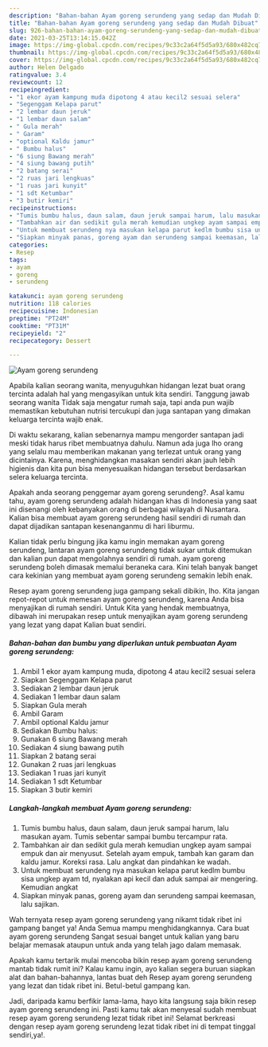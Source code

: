 ```yaml
---
description: "Bahan-bahan Ayam goreng serundeng yang sedap dan Mudah Dibuat"
title: "Bahan-bahan Ayam goreng serundeng yang sedap dan Mudah Dibuat"
slug: 926-bahan-bahan-ayam-goreng-serundeng-yang-sedap-dan-mudah-dibuat
date: 2021-03-25T13:14:15.042Z
image: https://img-global.cpcdn.com/recipes/9c33c2a64f5d5a93/680x482cq70/ayam-goreng-serundeng-foto-resep-utama.jpg
thumbnail: https://img-global.cpcdn.com/recipes/9c33c2a64f5d5a93/680x482cq70/ayam-goreng-serundeng-foto-resep-utama.jpg
cover: https://img-global.cpcdn.com/recipes/9c33c2a64f5d5a93/680x482cq70/ayam-goreng-serundeng-foto-resep-utama.jpg
author: Helen Delgado
ratingvalue: 3.4
reviewcount: 12
recipeingredient:
- "1 ekor ayam kampung muda dipotong 4 atau kecil2 sesuai selera"
- "Segenggam Kelapa parut"
- "2 lembar daun jeruk"
- "1 lembar daun salam"
- " Gula merah"
- " Garam"
- "optional Kaldu jamur"
- " Bumbu halus"
- "6 siung Bawang merah"
- "4 siung bawang putih"
- "2 batang serai"
- "2 ruas jari lengkuas"
- "1 ruas jari kunyit"
- "1 sdt Ketumbar"
- "3 butir kemiri"
recipeinstructions:
- "Tumis bumbu halus, daun salam, daun jeruk sampai harum, lalu masukan ayam. Tumis sebentar sampai bumbu tercampur rata."
- "Tambahkan air dan sedikit gula merah kemudian ungkep ayam sampai empuk dan air menyusut. Setelah ayam empuk, tambah kan garam dan kaldu jamur. Koreksi rasa. Lalu angkat dan pindahkan ke wadah."
- "Untuk membuat serundeng nya masukan kelapa parut kedlm bumbu sisa ungkep ayam td, nyalakan api kecil dan aduk sampai air mengering. Kemudian angkat"
- "Siapkan minyak panas, goreng ayam dan serundeng sampai keemasan, lalu sajikan."
categories:
- Resep
tags:
- ayam
- goreng
- serundeng

katakunci: ayam goreng serundeng 
nutrition: 118 calories
recipecuisine: Indonesian
preptime: "PT24M"
cooktime: "PT31M"
recipeyield: "2"
recipecategory: Dessert

---
```



![Ayam goreng serundeng](https://img-global.cpcdn.com/recipes/9c33c2a64f5d5a93/680x482cq70/ayam-goreng-serundeng-foto-resep-utama.jpg)

Apabila kalian seorang wanita, menyuguhkan hidangan lezat buat orang tercinta adalah hal yang mengasyikan untuk kita sendiri. Tanggung jawab seorang  wanita Tidak saja mengatur rumah saja, tapi anda pun wajib memastikan kebutuhan nutrisi tercukupi dan juga santapan yang dimakan keluarga tercinta wajib enak.

Di waktu  sekarang, kalian sebenarnya mampu mengorder santapan jadi meski tidak harus ribet membuatnya dahulu. Namun ada juga lho orang yang selalu mau memberikan makanan yang terlezat untuk orang yang dicintainya. Karena, menghidangkan masakan sendiri akan jauh lebih higienis dan kita pun bisa menyesuaikan hidangan tersebut berdasarkan selera keluarga tercinta. 



Apakah anda seorang penggemar ayam goreng serundeng?. Asal kamu tahu, ayam goreng serundeng adalah hidangan khas di Indonesia yang saat ini disenangi oleh kebanyakan orang di berbagai wilayah di Nusantara. Kalian bisa membuat ayam goreng serundeng hasil sendiri di rumah dan dapat dijadikan santapan kesenanganmu di hari liburmu.

Kalian tidak perlu bingung jika kamu ingin memakan ayam goreng serundeng, lantaran ayam goreng serundeng tidak sukar untuk ditemukan dan kalian pun dapat mengolahnya sendiri di rumah. ayam goreng serundeng boleh dimasak memalui beraneka cara. Kini telah banyak banget cara kekinian yang membuat ayam goreng serundeng semakin lebih enak.

Resep ayam goreng serundeng juga gampang sekali dibikin, lho. Kita jangan repot-repot untuk memesan ayam goreng serundeng, karena Anda bisa menyajikan di rumah sendiri. Untuk Kita yang hendak membuatnya, dibawah ini merupakan resep untuk menyajikan ayam goreng serundeng yang lezat yang dapat Kalian buat sendiri.

<!--inarticleads1-->

##### Bahan-bahan dan bumbu yang diperlukan untuk pembuatan Ayam goreng serundeng:

1. Ambil 1 ekor ayam kampung muda, dipotong 4 atau kecil2 sesuai selera
1. Siapkan Segenggam Kelapa parut
1. Sediakan 2 lembar daun jeruk
1. Sediakan 1 lembar daun salam
1. Siapkan  Gula merah
1. Ambil  Garam
1. Ambil optional Kaldu jamur
1. Sediakan  Bumbu halus:
1. Gunakan 6 siung Bawang merah
1. Sediakan 4 siung bawang putih
1. Siapkan 2 batang serai
1. Gunakan 2 ruas jari lengkuas
1. Sediakan 1 ruas jari kunyit
1. Sediakan 1 sdt Ketumbar
1. Siapkan 3 butir kemiri




<!--inarticleads2-->

##### Langkah-langkah membuat Ayam goreng serundeng:

1. Tumis bumbu halus, daun salam, daun jeruk sampai harum, lalu masukan ayam. Tumis sebentar sampai bumbu tercampur rata.
1. Tambahkan air dan sedikit gula merah kemudian ungkep ayam sampai empuk dan air menyusut. Setelah ayam empuk, tambah kan garam dan kaldu jamur. Koreksi rasa. Lalu angkat dan pindahkan ke wadah.
1. Untuk membuat serundeng nya masukan kelapa parut kedlm bumbu sisa ungkep ayam td, nyalakan api kecil dan aduk sampai air mengering. Kemudian angkat
1. Siapkan minyak panas, goreng ayam dan serundeng sampai keemasan, lalu sajikan.




Wah ternyata resep ayam goreng serundeng yang nikamt tidak ribet ini gampang banget ya! Anda Semua mampu menghidangkannya. Cara buat ayam goreng serundeng Sangat sesuai banget untuk kalian yang baru belajar memasak ataupun untuk anda yang telah jago dalam memasak.

Apakah kamu tertarik mulai mencoba bikin resep ayam goreng serundeng mantab tidak rumit ini? Kalau kamu ingin, ayo kalian segera buruan siapkan alat dan bahan-bahannya, lantas buat deh Resep ayam goreng serundeng yang lezat dan tidak ribet ini. Betul-betul gampang kan. 

Jadi, daripada kamu berfikir lama-lama, hayo kita langsung saja bikin resep ayam goreng serundeng ini. Pasti kamu tak akan menyesal sudah membuat resep ayam goreng serundeng lezat tidak ribet ini! Selamat berkreasi dengan resep ayam goreng serundeng lezat tidak ribet ini di tempat tinggal sendiri,ya!.

